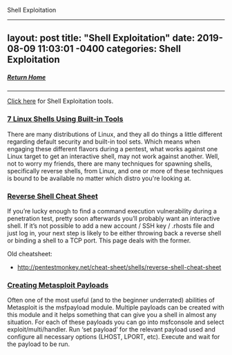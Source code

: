 Shell Exploitation

---
layout: post
title:  "Shell Exploitation"
date:   2019-08-09 11:03:01 -0400
categories: Shell Exploitation
---
##### [Return Home](https://thegetch.github.io/penetration/testing/resources/2020/07/24/Home/)

---

[Click here](https://thegetch.github.io/PenetrationTestingResources/ShellExploitationTools) for Shell Exploitation tools.

### [7 Linux Shells Using Built-in Tools](https://www.lanmaster53.com/2011/05/7-linux-shells-using-built-in-tools/)

There are many distributions of Linux, and they all do things a little different regarding default security and built-in tool sets. Which means when engaging these different flavors during a pentest, what works against one Linux target to get an interactive shell, may not work against another. Well, not to worry my friends, there are many techniques for spawning shells, specifically reverse shells, from Linux, and one or more of these techniques is bound to be available no matter which distro you're looking at.

### [Reverse Shell Cheat Sheet](https://github.com/swisskyrepo/PayloadsAllTheThings/blob/master/Methodology%20and%20Resources/Reverse%20Shell%20Cheatsheet.md)

If you’re lucky enough to find a command execution vulnerability during a penetration test, pretty soon afterwards you’ll probably want an interactive shell.
If it’s not possible to add a new account / SSH key / .rhosts file and just log in, your next step is likely to be either throwing back a reverse shell or binding a shell to a TCP port.  This page deals with the former.

Old cheatsheet:
  * <http://pentestmonkey.net/cheat-sheet/shells/reverse-shell-cheat-sheet>

### [Creating Metasploit Payloads](https://netsec.ws/?p=331)

Often one of the most useful (and to the beginner underrated) abilities of Metasploit is the msfpayload module. Multiple payloads can be created with this module and it helps something that can give you a shell in almost any situation. For each of these payloads you can go into msfconsole and select exploit/multi/handler. Run ‘set payload’ for the relevant payload used and configure all necessary options (LHOST, LPORT, etc). Execute and wait for the payload to be run.
